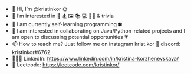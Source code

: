 - 👋 Hi, I’m @kristinkor 🌞 
- 👀 I’m interested in 🎵 🏂 🖼 📚 💻 🏃‍♀️ & trivia
- 🌱 I am currently self-learning programming 🍀 
- 💞️ I am interested in collaborating on Java/Python-related projects and I am open to discussing potential opportunities 💗 
- 📫 How to reach me? Just follow me on instagram krist.kor 📱 discord: kristinkor#6762
- 👩🏼‍💻 LinkedIn: https://www.linkedin.com/in/kristina-korzhenevskaya/
- 🦖 Leetcode: https://leetcode.com/kristinkor/

<!---
kristinkor/kristinkor is a ✨ special ✨ repository because its `README.md` (this file) appears on your GitHub profile.
You can click the Preview link to take a look at your changes.
--->
